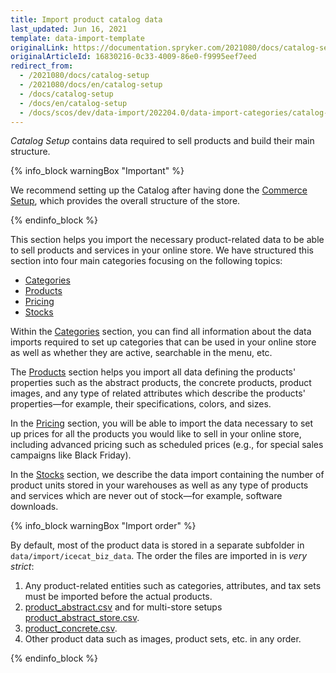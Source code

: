 ```yaml
---
title: Import product catalog data
last_updated: Jun 16, 2021
template: data-import-template
originalLink: https://documentation.spryker.com/2021080/docs/catalog-setup
originalArticleId: 16830216-0c33-4009-86e0-f9995eef7eed
redirect_from:
  - /2021080/docs/catalog-setup
  - /2021080/docs/en/catalog-setup
  - /docs/catalog-setup
  - /docs/en/catalog-setup
  - /docs/scos/dev/data-import/202204.0/data-import-categories/catalog-setup/catalog-setup.html
---
```


*Catalog Setup* contains data required to sell products and build their main structure.

{% info_block warningBox "Important" %}

We recommend setting up the Catalog after having done the [Commerce Setup](/docs/scos/dev/data-import/{{page.version}}/data-import-categories/commerce-setup/commerce-setup.html), which provides the overall structure of the store.

{% endinfo_block %}

This section helps you import the necessary product-related data to be able to sell products and services in your online store. We have structured this section into four main categories focusing on the following topics:

* [Categories](/docs/pbc/all/product-information-management/{{page.version}}/base-shop/import-and-export-data/categories-data-import/categories-data-import.html)
* [Products](/docs/scos/dev/data-import/{{page.version}}/data-import-categories/catalog-setup/products/products.html)
* [Pricing](/docs/pbc/all/price-management/{{site.version}}/base-shop/import-and-export-data/import-of-prices.html)
* [Stocks](/docs/scos/dev/data-import/{{page.version}}/data-import-categories/catalog-setup/stocks/stocks.html)

Within the [Categories](/docs/pbc/all/product-information-management/{{page.version}}/base-shop/import-and-export-data/categories-data-import/categories-data-import.html) section, you can find all information about the data imports required to set up categories that can be used in your online store as well as whether they are active, searchable in the menu, etc.

The [Products](/docs/scos/dev/data-import/{{page.version}}/data-import-categories/catalog-setup/products/products.html) section helps you import all data defining the products' properties such as the abstract products, the concrete products, product images, and any type of related attributes which describe the products' properties—for example, their specifications, colors, and sizes.

In the [Pricing](/docs/pbc/all/price-management/{{site.version}}/base-shop/import-and-export-data/import-of-prices.html) section, you will be able to import the data necessary to set up prices for all the products you would like to sell in your online store, including advanced pricing such as scheduled prices (e.g., for special sales campaigns like Black Friday).

In the [Stocks](/docs/scos/dev/data-import/{{page.version}}/data-import-categories/catalog-setup/stocks/stocks.html) section, we describe the data import containing the number of product units stored in your warehouses as well as any type of products and services which are never out of stock—for example, software downloads.


{% info_block warningBox "Import order" %}

By default, most of the product data is stored in a separate subfolder in `data/import/icecat_biz_data`. The order the files are imported in is *very strict*:

1. Any product-related entities such as categories, attributes, and tax sets must be imported before the actual products.
2. [product_abstract.csv](/docs/pbc/all/product-information-management/{{page.version}}/base-shop/import-and-export-data/products-data-import/file-details-product-abstract.csv.html) and for multi-store setups [product_abstract_store.csv](/docs/pbc/all/product-information-management/{{page.version}}/base-shop/import-and-export-data/products-data-import/file-details-product-abstract-store.csv.html).
3. [product_concrete.csv](/docs/pbc/all/product-information-management/{{page.version}}/base-shop/import-and-export-data/products-data-import/file-details-product-concrete.csv.html).
4. Other product data such as images, product sets, etc. in any order.

{% endinfo_block %}
